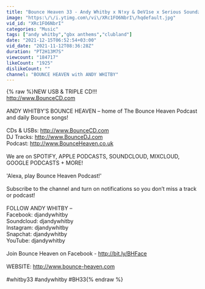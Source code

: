 ```yaml
---
title: "Bounce Heaven 33 - Andy Whitby x N!xy & DeV1se x Serious Soundz"
image: "https:\/\/i.ytimg.com\/vi\/XRc1FO6NbrI\/hqdefault.jpg"
vid_id: "XRc1FO6NbrI"
categories: "Music"
tags: ["andy whitby","gbx anthems","clubland"]
date: "2021-12-15T06:52:54+03:00"
vid_date: "2021-11-12T08:36:28Z"
duration: "PT2H13M7S"
viewcount: "184717"
likeCount: "1925"
dislikeCount: ""
channel: "BOUNCE HEAVEN with ANDY WHITBY"
---
```

{% raw %}NEW USB &amp; TRIPLE CD!!!<br /><a rel="nofollow" target="blank" href="http://www.BounceCD.com">http://www.BounceCD.com</a><br /><br />ANDY WHITBY’S BOUNCE HEAVEN – home of The Bounce Heaven Podcast and daily Bounce songs!<br /><br />CDs &amp; USBs: <a rel="nofollow" target="blank" href="http://www.BounceCD.com">http://www.BounceCD.com</a><br />DJ Tracks: <a rel="nofollow" target="blank" href="http://www.BounceDJ.com">http://www.BounceDJ.com</a><br />Podcast: <a rel="nofollow" target="blank" href="http://www.BounceHeaven.co.uk">http://www.BounceHeaven.co.uk</a><br /><br />We are on SPOTIFY, APPLE PODCASTS, SOUNDCLOUD, MIXCLOUD, GOOGLE PODCASTS + MORE!<br /><br />'Alexa, play Bounce Heaven Podcast!'<br /><br />Subscribe to the channel and turn on notifications so you don’t miss a track or podcast!<br /><br />FOLLOW ANDY WHITBY – <br />Facebook: djandywhitby <br />Soundcloud: djandywhitby<br />Instagram: djandywhitby<br />Snapchat: djandywhitby<br />YouTube: djandywhitby<br /><br />Join Bounce Heaven on Facebook - <a rel="nofollow" target="blank" href="http://bit.ly/BHFace">http://bit.ly/BHFace</a><br /><br />WEBSITE: <a rel="nofollow" target="blank" href="http://www.bounce-heaven.com">http://www.bounce-heaven.com</a><br /><br />#whitby33 #andywhitby #BH33{% endraw %}
